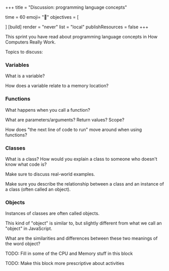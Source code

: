 +++
title = "Discussion: programming language concepts"

time = 60
emoji= "🧰"
objectives = [

]
[build]
  render = "never"
  list = "local"
  publishResources = false
+++

This sprint you have read about programming language concepts in How Computers Really Work.

Topics to discuss:

### Variables

What is a variable?

How does a variable relate to a memory location?

### Functions

What happens when you call a function?

What are parameters/arguments? Return values? Scope?

How does "the next line of code to run" move around when using functions?

### Classes

What is a class? How would you explain a class to someone who doesn't know what code is?

Make sure to discuss real-world examples.

Make sure you describe the relationship between a class and an instance of a class (often called an object).

### Objects

Instances of classes are often called objects.

This kind of "object" is similar to, but slightly different from what we call an "object" in JavaScript.

What are the similarities and differences between these two meanings of the word object?

TODO: Fill in some of the CPU and Memory stuff in this block

TODO: Make this block more prescriptive about activities
